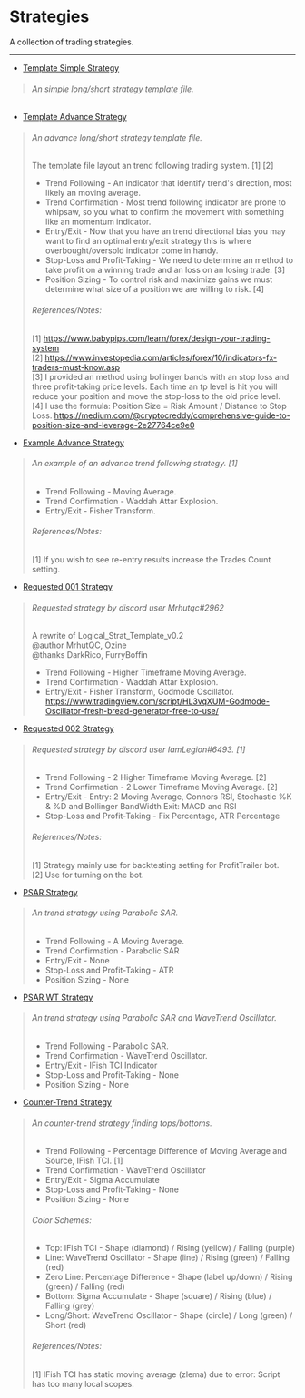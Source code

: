 # Strategies

A collection of trading strategies.

---
* [Template Simple Strategy](/Strategies/Template%20Simple%20Strategy.pine)
> ###### An simple long/short strategy template file.

* [Template Advance Strategy](/Strategies/Template%20Advance%20Strategy.pine)
> ###### An advance long/short strategy template file.
> The template file layout an trend following trading system. [1] [2]
> * Trend Following - An indicator that identify trend's direction, most likely an moving average.
> * Trend Confirmation - Most trend following indicator are prone to whipsaw, so you what to confirm the movement with something like an momentum indicator.
> * Entry/Exit - Now that you have an trend directional bias you may want to find an optimal entry/exit strategy this is where overbought/oversold indicator come in handy.
> * Stop-Loss and Profit-Taking - We need to determine an method to take profit on a winning trade and an loss on an losing trade. [3]
> * Position Sizing - To control risk and maximize gains we must determine what size of a position we are willing to risk. [4]
>
> ###### References/Notes:  
> [1] https://www.babypips.com/learn/forex/design-your-trading-system  
> [2] https://www.investopedia.com/articles/forex/10/indicators-fx-traders-must-know.asp  
> [3] I provided an method using bollinger bands with an stop loss and three profit-taking price levels. Each time an tp level is hit you will reduce your position and move the stop-loss to the old price level.  
> [4] I use the formula: Position Size = Risk Amount / Distance to Stop Loss. https://medium.com/@cryptocreddy/comprehensive-guide-to-position-size-and-leverage-2e27764ce9e0

* [Example Advance Strategy](/Strategies/Example%20Advance%20Strategy.pine)
> ###### An example of an advance trend following strategy. [1]
> * Trend Following - Moving Average.
> * Trend Confirmation - Waddah Attar Explosion.
> * Entry/Exit - Fisher Transform.
>
> ###### References/Notes:  
> [1] If you wish to see re-entry results increase the Trades Count setting.

* [Requested 001 Strategy](/Strategies/Requested%20001%20Strategy.pine)
> ###### Requested strategy by discord user Mrhutqc#2962  
> A rewrite of Logical_Strat_Template_v0.2  
> \@author MrhutQC, Ozine  
> \@thanks DarkRico, FurryBoffin  
> * Trend Following - Higher Timeframe Moving Average.
> * Trend Confirmation - Waddah Attar Explosion.
> * Entry/Exit - Fisher Transform, Godmode Oscillator. https://www.tradingview.com/script/HL3vqXUM-Godmode-Oscillator-fresh-bread-generator-free-to-use/

* [Requested 002 Strategy](/Strategies/Requested%20002%20Strategy.pine)
> ###### Requested strategy by discord user IamLegion#6493. [1]
> * Trend Following - 2 Higher Timeframe Moving Average. [2]
> * Trend Confirmation - 2 Lower Timeframe Moving Average. [2]
> * Entry/Exit - Entry: 2 Moving Average, Connors RSI, Stochastic %K & %D and Bollinger BandWidth Exit: MACD and RSI
> * Stop-Loss and Profit-Taking - Fix Percentage, ATR Percentage  
>
> ###### References/Notes:  
> [1] Strategy mainly use for backtesting setting for ProfitTrailer bot.  
> [2] Use for turning on the bot.  

* [PSAR Strategy](/Strategies/PSAR%20Strategy.pine)
> ###### An trend strategy using Parabolic SAR.
> * Trend Following - A Moving Average.
> * Trend Confirmation - Parabolic SAR
> * Entry/Exit - None
> * Stop-Loss and Profit-Taking - ATR
> * Position Sizing - None

* [PSAR WT Strategy](/Strategies/PSAR%20WT%20Strategy.pine)
> ###### An trend strategy using Parabolic SAR and WaveTrend Oscillator.
> * Trend Following - Parabolic SAR.
> * Trend Confirmation - WaveTrend Oscillator.
> * Entry/Exit - IFish TCI Indicator
> * Stop-Loss and Profit-Taking - None
> * Position Sizing - None

* [Counter-Trend Strategy](/Strategies/Counter%20Trend%20Strategy.pine)
> ###### An counter-trend strategy finding tops/bottoms.
> * Trend Following - Percentage Difference of Moving Average and Source, IFish TCI. [1]
> * Trend Confirmation - WaveTrend Oscillator
> * Entry/Exit - Sigma Accumulate
> * Stop-Loss and Profit-Taking - None
> * Position Sizing - None
>
> ###### Color Schemes:
> * Top: IFish TCI - Shape (diamond) / Rising (yellow) / Falling (purple)
> * Line: WaveTrend Oscillator - Shape (line) / Rising (green) / Falling (red)
> * Zero Line: Percentage Difference - Shape (label up/down) / Rising (green) / Falling (red)
> * Bottom: Sigma Accumulate - Shape (square) / Rising (blue) / Falling (grey)
> * Long/Short: WaveTrend Oscillator - Shape (circle) / Long (green) / Short (red)
>
> ###### References/Notes:  
> [1] IFish TCI has static moving average (zlema) due to error: Script has too many local scopes.

